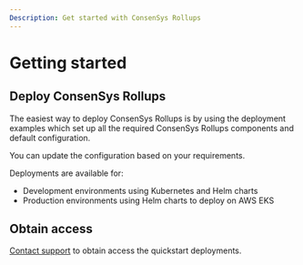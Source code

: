 ```yaml
---
Description: Get started with ConsenSys Rollups
---
```


# Getting started

## Deploy ConsenSys Rollups

The easiest way to deploy ConsenSys Rollups is by using the deployment examples which set up all the
required ConsenSys Rollups components and default configuration.

You can update the configuration based on your requirements.

Deployments are available for:

* Development environments using Kubernetes and Helm charts
* Production environments using Helm charts to deploy on AWS EKS

## Obtain access

[Contact support](https://consensys.net/contact/) to obtain access the quickstart deployments.
